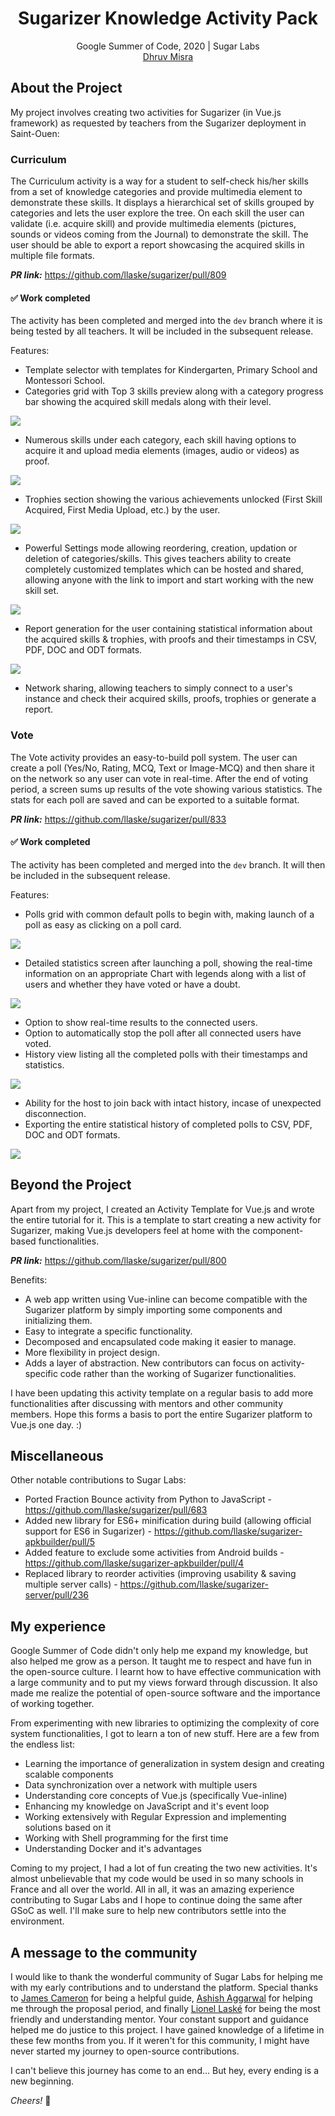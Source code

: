 <h1 align="center">Sugarizer Knowledge Activity Pack</h1>

<div align="center">
  <span>Google Summer of Code, 2020 | Sugar Labs</span>
  <br>
  <a href="https://github.com/dhruvmisra">Dhruv Misra</a>
</div>

## About the Project

My project involves creating two activities for Sugarizer (in Vue.js framework) as requested by teachers from the Sugarizer deployment in Saint-Ouen:

### Curriculum
The Curriculum activity is a way for a student to self-check his/her skills from a set of knowledge categories and provide multimedia element to demonstrate these skills. It displays a hierarchical set of skills grouped by categories and lets the user explore the tree. On each skill the user can validate (i.e. acquire skill) and provide multimedia elements (pictures, sounds or videos coming from the Journal) to demonstrate the skill. The user should be able to export a report showcasing the acquired skills in multiple file formats.

***PR link:*** https://github.com/llaske/sugarizer/pull/809

#### ✅ Work completed

The activity has been completed and merged into the `dev` branch where it is being tested by all teachers. It will be included in the subsequent release.

Features:
* Template selector with templates for Kindergarten, Primary School and Montessori School.
* Categories grid with Top 3 skills preview along with a category progress bar showing the acquired skill medals along with their level.
<img src="https://github.com/dhruvmisra/GSoC-2020-SugarLabs-Report/blob/master/assets/curriculum-categories.jpg">

* Numerous skills under each category, each skill having options to acquire it and upload media elements (images, audio or videos) as proof.
<img src="https://github.com/dhruvmisra/GSoC-2020-SugarLabs-Report/blob/master/assets/curriculum-skills.jpg">

* Trophies section showing the various achievements unlocked (First Skill Acquired, First Media Upload, etc.) by the user.
<img src="https://github.com/dhruvmisra/GSoC-2020-SugarLabs-Report/blob/master/assets/curriculum-trophies.jpg">

* Powerful Settings mode allowing reordering, creation, updation or deletion of categories/skills. This gives teachers ability to create completely customized templates which can be hosted and shared, allowing anyone with the link to import and start working with the new skill set.
<img src="https://github.com/dhruvmisra/GSoC-2020-SugarLabs-Report/blob/master/assets/curriculum-settings.jpg">

* Report generation for the user containing statistical information about the acquired skills & trophies, with proofs and their timestamps in CSV, PDF, DOC and ODT formats. 
<img src="https://github.com/dhruvmisra/GSoC-2020-SugarLabs-Report/blob/master/assets/curriculum-export.jpg">

* Network sharing, allowing teachers to simply connect to a user's instance and check their acquired skills, proofs, trophies or generate a report.

### Vote
The Vote activity provides an easy-to-build poll system. The user can create a poll (Yes/No, Rating, MCQ, Text or Image-MCQ) and then share it on the network so any user can vote in real-time. After the end of voting period, a screen sums up results of the vote showing various statistics. The stats for each poll are saved and can be exported to a suitable format.

***PR link:*** https://github.com/llaske/sugarizer/pull/833

#### ✅ Work completed

The activity has been completed and merged into the `dev` branch. It will then be included in the subsequent release.

Features:
* Polls grid with common default polls to begin with, making launch of a poll as easy as clicking on a poll card.
<img src="https://github.com/dhruvmisra/GSoC-2020-SugarLabs-Report/blob/master/assets/vote-polls.jpg">

* Detailed statistics screen after launching a poll, showing the real-time information on an appropriate Chart with legends along with a list of users and whether they have voted or have a doubt.
<img src="https://github.com/dhruvmisra/GSoC-2020-SugarLabs-Report/blob/master/assets/vote-stats.jpg">

* Option to show real-time results to the connected users.
* Option to automatically stop the poll after all connected users have voted.
* History view listing all the completed polls with their timestamps and statistics.
<img src="https://github.com/dhruvmisra/GSoC-2020-SugarLabs-Report/blob/master/assets/vote-history.jpg">

* Ability for the host to join back with intact history, incase of unexpected disconnection.
* Exporting the entire statistical history of completed polls to CSV, PDF, DOC and ODT formats.
<img src="https://github.com/dhruvmisra/GSoC-2020-SugarLabs-Report/blob/master/assets/vote-export.jpg">

## Beyond the Project

Apart from my project, I created an Activity Template for Vue.js and wrote the entire tutorial for it. This is a template to start creating a new activity for Sugarizer, making Vue.js developers feel at home with the component-based functionalities.

***PR link:*** https://github.com/llaske/sugarizer/pull/800

Benefits:
* A web app written using Vue-inline can become compatible with the Sugarizer platform by simply importing some components and initializing them.
* Easy to integrate a specific functionality.
* Decomposed and encapsulated code making it easier to manage.
* More flexibility in project design.
* Adds a layer of abstraction. New contributors can focus on activity-specific code rather than the working of Sugarizer functionalities.

I have been updating this activity template on a regular basis to add more functionalities after discussing with mentors and other community members. Hope this forms a basis to port the entire Sugarizer platform to Vue.js one day. :)

## Miscellaneous

Other notable contributions to Sugar Labs:
* Ported Fraction Bounce activity from Python to JavaScript - https://github.com/llaske/sugarizer/pull/683
* Added new library for ES6+ minification during build (allowing official support for ES6 in Sugarizer) - https://github.com/llaske/sugarizer-apkbuilder/pull/5
* Added feature to exclude some activities from Android builds - https://github.com/llaske/sugarizer-apkbuilder/pull/4
* Replaced library to reorder activities (improving usability & saving multiple server calls) - https://github.com/llaske/sugarizer-server/pull/236

## My experience 

Google Summer of Code didn't only help me expand my knowledge, but also helped me grow as a person. It taught me to respect and have fun in the open-source culture. I learnt how to have effective communication with a large community and to put my views forward through discussion. It also made me realize the potential of open-source software and the importance of working together.

From experimenting with new libraries to optimizing the complexity of core system functionalities, I got to learn a ton of new stuff. Here are a few from the endless list:

* Learning the importance of generalization in system design and creating scalable components
* Data synchronization over a network with multiple users
* Understanding core concepts of Vue.js (specifically Vue-inline)
* Enhancing my knowledge on JavaScript and it's event loop
* Working extensively with Regular Expression and implementing solutions based on it
* Working with Shell programming for the first time
* Understanding Docker and it's advantages

Coming to my project, I had a lot of fun creating the two new activities. It's almost unbelievable that my code would be used in so many schools in France and all over the world. All in all, it was an amazing experience contributing to Sugar Labs and I hope to continue doing the same after GSoC as well. I'll make sure to help new contributors settle into the environment.

## A message to the community 

I would like to thank the wonderful community of Sugar Labs for helping me with my early contributions and to understand the platform. Special thanks to [James Cameron](https://github.com/quozl) for being a helpful guide, [Ashish Aggarwal](https://github.com/ashish0910) for helping me through the proposal period, and finally [Lionel Laské](https://github.com/llaske) for being the most friendly and understanding mentor. Your constant support and guidance helped me do justice to this project. I have gained knowledge of a lifetime in these few months from you. If it weren't for this community, I might have never started my journey to open-source contributions.

I can't believe this journey has come to an end... But hey, every ending is a new beginning. 

*Cheers!* 🍻
